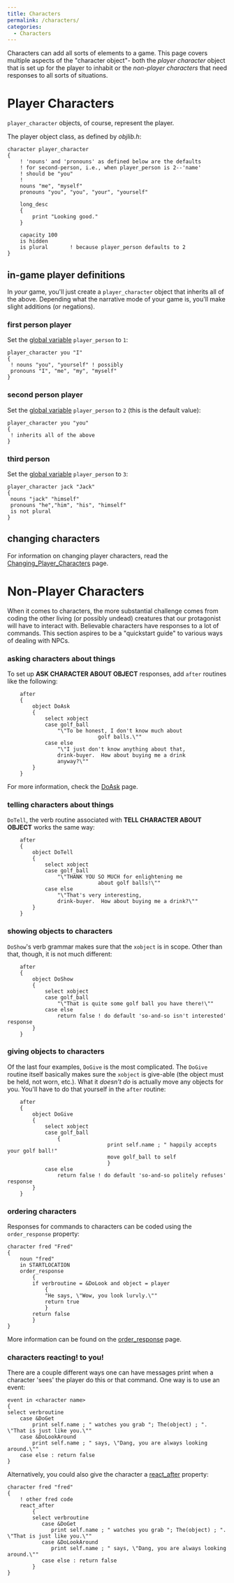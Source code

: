 ```yaml
---
title: Characters
permalink: /characters/
categories: 
  - Characters
---
```


Characters can add all sorts of elements to a game. This page covers
multiple aspects of the "character object"- both the *player character*
object that is set up for the player to inhabit or the *non-player
characters* that need responses to all sorts of situations.

# Player Characters

`player_character` objects, of course, represent the player.

The player object class, as defined by *objlib.h*:

    character player_character
    {
        ! 'nouns' and 'pronouns' as defined below are the defaults
        ! for second-person, i.e., when player_person is 2--'name'
        ! should be "you"
        !
        nouns "me", "myself"
        pronouns "you", "you", "your", "yourself"

        long_desc
        {
            print "Looking good."
        }

        capacity 100
        is hidden
        is plural       ! because player_person defaults to 2
    }

## in-game player definitions

In *your* game, you'll just create a `player_character` object that
inherits all of the above. Depending what the narrative mode of your
game is, you'll make slight additions (or negations).

### first person player

Set the [global variable](basics/global/)
`player_person` to `1`:

    player_character you "I"
    {
     ! nouns "you", "yourself" ! possibly
     pronouns "I", "me", "my", "myself"
    }

### second person player

Set the [global variable](basics/global/)
`player_person` to `2` (this is the default value):

    player_character you "you"
    {
     ! inherits all of the above
    }

### third person

Set the [global variable](basics/global/)
`player_person` to `3`:

    player_character jack "Jack"
    {
     nouns "jack" "himself"
     pronouns "he","him", "his", "himself"
     is not plural
    }

## changing characters

For information on changing player characters, read the
[Changing_Player_Characters](strings/changing-player-characters/)
page.

# Non-Player Characters

When it comes to characters, the more substantial challenge comes from
coding the other living (or possibly undead) creatures that our
protagonist will have to interact with. Believable characters have
responses to a lot of commands. This section aspires to be a "quickstart
guide" to various ways of dealing with NPCs.

### asking characters about things

To set up **ASK CHARACTER ABOUT OBJECT** responses, add `after` routines
like the following:

        after
        {
            object DoAsk
            {
                select xobject
                case golf_ball
                    "\"To be honest, I don't know much about
                                 golf balls.\""
                case else
                    "\"I just don't know anything about that,
                    drink-buyer.  How about buying me a drink
                    anyway?\""
            }
        }

For more information, check the [DoAsk](verb-routines/doask/) page.

### telling characters about things

`DoTell`, the verb routine associated with **TELL CHARACTER ABOUT
OBJECT** works the same way:

        after
        {
            object DoTell
            {
                select xobject
                case golf_ball
                    "\"THANK YOU SO MUCH for enlightening me
                                 about golf balls!\""
                case else
                    "\"That's very interesting,
                    drink-buyer.  How about buying me a drink?\""
            }
        }

### showing objects to characters

`DoShow`'s verb grammar makes sure that the `xobject` is in scope. Other
than that, though, it is not much different:

        after
        {
            object DoShow
            {
                select xobject
                case golf_ball
                    "\"That is quite some golf ball you have there!\""
                case else
                    return false ! do default 'so-and-so isn't interested' response
            }
        }

### giving objects to characters

Of the last four examples, `DoGive` is the most complicated. The
`DoGive` routine itself basically makes sure the `xobject` is give-able
(the object must be held, not worn, etc.). What it *doesn't do* is
actually move any objects for you. You'll have to do that yourself in
the `after` routine:

        after
        {
            object DoGive
            {
                select xobject
                case golf_ball
                    {
                                    print self.name ; " happily accepts your golf ball!"
                                    move golf_ball to self
                                    }
                case else
                    return false ! do default 'so-and-so politely refuses' response
            }
        }

### ordering characters

Responses for commands to characters can be coded using the
`order_response` property:

    character fred "Fred"
    {
        noun "fred"
        in STARTLOCATION
        order_response
            {
            if verbroutine = &DoLook and object = player
                {
                "He says, \"Wow, you look lurvly.\""
                return true
                }
            return false
            }
    }

More information can be found on the
[order_response](property/order_response/) page.

### characters reacting! to you!

There are a couple different ways one can have messages print when a
character 'sees' the player do this or that command. One way is to use
an event:

    event in <character name>
    {
    select verbroutine
        case &DoGet
            print self.name ; " watches you grab "; The(object) ; ". \"That is just like you.\""
        case &DoLookAround
            print self.name ; " says, \"Dang, you are always looking around.\""
        case else : return false
    }

Alternatively, you could also give the character a
[react_after](properties/react_after/) property:

    character fred "fred"
    {
        ! other fred code
        react_after
            {
            select verbroutine
               case &DoGet
                  print self.name ; " watches you grab "; The(object) ; ". \"That is just like you.\""
               case &DoLookAround
                  print self.name ; " says, \"Dang, you are always looking around.\""
               case else : return false
            }
    }
